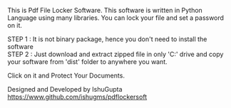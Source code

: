 This is Pdf File Locker Software.
This software is written in Python Language using many libraries.
You can lock your file and set a password on it.

STEP 1 : It is not binary package, hence you don't need to install the software <br>
STEP 2 : Just download and extract zipped file in only 'C:\' drive and copy your software
	 from 'dist' folder to anywhere you want.

Click on it and Protect Your Documents.

Designed and Developed by IshuGupta
https://www.github.com/ishugms/pdflockersoft
